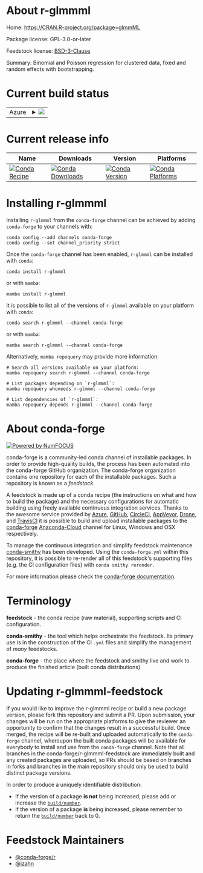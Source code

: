 About r-glmmml
==============

Home: https://CRAN.R-project.org/package=glmmML

Package license: GPL-3.0-or-later

Feedstock license: [BSD-3-Clause](https://github.com/conda-forge/r-glmmml-feedstock/blob/main/LICENSE.txt)

Summary: Binomial and Poisson regression for clustered data, fixed and random effects with bootstrapping.

Current build status
====================


<table>
    
  <tr>
    <td>Azure</td>
    <td>
      <details>
        <summary>
          <a href="https://dev.azure.com/conda-forge/feedstock-builds/_build/latest?definitionId=14767&branchName=main">
            <img src="https://dev.azure.com/conda-forge/feedstock-builds/_apis/build/status/r-glmmml-feedstock?branchName=main">
          </a>
        </summary>
        <table>
          <thead><tr><th>Variant</th><th>Status</th></tr></thead>
          <tbody><tr>
              <td>linux_64_r_base4.0</td>
              <td>
                <a href="https://dev.azure.com/conda-forge/feedstock-builds/_build/latest?definitionId=14767&branchName=main">
                  <img src="https://dev.azure.com/conda-forge/feedstock-builds/_apis/build/status/r-glmmml-feedstock?branchName=main&jobName=linux&configuration=linux_64_r_base4.0" alt="variant">
                </a>
              </td>
            </tr><tr>
              <td>linux_64_r_base4.1</td>
              <td>
                <a href="https://dev.azure.com/conda-forge/feedstock-builds/_build/latest?definitionId=14767&branchName=main">
                  <img src="https://dev.azure.com/conda-forge/feedstock-builds/_apis/build/status/r-glmmml-feedstock?branchName=main&jobName=linux&configuration=linux_64_r_base4.1" alt="variant">
                </a>
              </td>
            </tr><tr>
              <td>osx_64_r_base4.0</td>
              <td>
                <a href="https://dev.azure.com/conda-forge/feedstock-builds/_build/latest?definitionId=14767&branchName=main">
                  <img src="https://dev.azure.com/conda-forge/feedstock-builds/_apis/build/status/r-glmmml-feedstock?branchName=main&jobName=osx&configuration=osx_64_r_base4.0" alt="variant">
                </a>
              </td>
            </tr><tr>
              <td>osx_64_r_base4.1</td>
              <td>
                <a href="https://dev.azure.com/conda-forge/feedstock-builds/_build/latest?definitionId=14767&branchName=main">
                  <img src="https://dev.azure.com/conda-forge/feedstock-builds/_apis/build/status/r-glmmml-feedstock?branchName=main&jobName=osx&configuration=osx_64_r_base4.1" alt="variant">
                </a>
              </td>
            </tr><tr>
              <td>win_64_r_base4.0</td>
              <td>
                <a href="https://dev.azure.com/conda-forge/feedstock-builds/_build/latest?definitionId=14767&branchName=main">
                  <img src="https://dev.azure.com/conda-forge/feedstock-builds/_apis/build/status/r-glmmml-feedstock?branchName=main&jobName=win&configuration=win_64_r_base4.0" alt="variant">
                </a>
              </td>
            </tr><tr>
              <td>win_64_r_base4.1</td>
              <td>
                <a href="https://dev.azure.com/conda-forge/feedstock-builds/_build/latest?definitionId=14767&branchName=main">
                  <img src="https://dev.azure.com/conda-forge/feedstock-builds/_apis/build/status/r-glmmml-feedstock?branchName=main&jobName=win&configuration=win_64_r_base4.1" alt="variant">
                </a>
              </td>
            </tr>
          </tbody>
        </table>
      </details>
    </td>
  </tr>
</table>

Current release info
====================

| Name | Downloads | Version | Platforms |
| --- | --- | --- | --- |
| [![Conda Recipe](https://img.shields.io/badge/recipe-r--glmmml-green.svg)](https://anaconda.org/conda-forge/r-glmmml) | [![Conda Downloads](https://img.shields.io/conda/dn/conda-forge/r-glmmml.svg)](https://anaconda.org/conda-forge/r-glmmml) | [![Conda Version](https://img.shields.io/conda/vn/conda-forge/r-glmmml.svg)](https://anaconda.org/conda-forge/r-glmmml) | [![Conda Platforms](https://img.shields.io/conda/pn/conda-forge/r-glmmml.svg)](https://anaconda.org/conda-forge/r-glmmml) |

Installing r-glmmml
===================

Installing `r-glmmml` from the `conda-forge` channel can be achieved by adding `conda-forge` to your channels with:

```
conda config --add channels conda-forge
conda config --set channel_priority strict
```

Once the `conda-forge` channel has been enabled, `r-glmmml` can be installed with `conda`:

```
conda install r-glmmml
```

or with `mamba`:

```
mamba install r-glmmml
```

It is possible to list all of the versions of `r-glmmml` available on your platform with `conda`:

```
conda search r-glmmml --channel conda-forge
```

or with `mamba`:

```
mamba search r-glmmml --channel conda-forge
```

Alternatively, `mamba repoquery` may provide more information:

```
# Search all versions available on your platform:
mamba repoquery search r-glmmml --channel conda-forge

# List packages depending on `r-glmmml`:
mamba repoquery whoneeds r-glmmml --channel conda-forge

# List dependencies of `r-glmmml`:
mamba repoquery depends r-glmmml --channel conda-forge
```


About conda-forge
=================

[![Powered by
NumFOCUS](https://img.shields.io/badge/powered%20by-NumFOCUS-orange.svg?style=flat&colorA=E1523D&colorB=007D8A)](https://numfocus.org)

conda-forge is a community-led conda channel of installable packages.
In order to provide high-quality builds, the process has been automated into the
conda-forge GitHub organization. The conda-forge organization contains one repository
for each of the installable packages. Such a repository is known as a *feedstock*.

A feedstock is made up of a conda recipe (the instructions on what and how to build
the package) and the necessary configurations for automatic building using freely
available continuous integration services. Thanks to the awesome service provided by
[Azure](https://azure.microsoft.com/en-us/services/devops/), [GitHub](https://github.com/),
[CircleCI](https://circleci.com/), [AppVeyor](https://www.appveyor.com/),
[Drone](https://cloud.drone.io/welcome), and [TravisCI](https://travis-ci.com/)
it is possible to build and upload installable packages to the
[conda-forge](https://anaconda.org/conda-forge) [Anaconda-Cloud](https://anaconda.org/)
channel for Linux, Windows and OSX respectively.

To manage the continuous integration and simplify feedstock maintenance
[conda-smithy](https://github.com/conda-forge/conda-smithy) has been developed.
Using the ``conda-forge.yml`` within this repository, it is possible to re-render all of
this feedstock's supporting files (e.g. the CI configuration files) with ``conda smithy rerender``.

For more information please check the [conda-forge documentation](https://conda-forge.org/docs/).

Terminology
===========

**feedstock** - the conda recipe (raw material), supporting scripts and CI configuration.

**conda-smithy** - the tool which helps orchestrate the feedstock.
                   Its primary use is in the construction of the CI ``.yml`` files
                   and simplify the management of *many* feedstocks.

**conda-forge** - the place where the feedstock and smithy live and work to
                  produce the finished article (built conda distributions)


Updating r-glmmml-feedstock
===========================

If you would like to improve the r-glmmml recipe or build a new
package version, please fork this repository and submit a PR. Upon submission,
your changes will be run on the appropriate platforms to give the reviewer an
opportunity to confirm that the changes result in a successful build. Once
merged, the recipe will be re-built and uploaded automatically to the
`conda-forge` channel, whereupon the built conda packages will be available for
everybody to install and use from the `conda-forge` channel.
Note that all branches in the conda-forge/r-glmmml-feedstock are
immediately built and any created packages are uploaded, so PRs should be based
on branches in forks and branches in the main repository should only be used to
build distinct package versions.

In order to produce a uniquely identifiable distribution:
 * If the version of a package **is not** being increased, please add or increase
   the [``build/number``](https://docs.conda.io/projects/conda-build/en/latest/resources/define-metadata.html#build-number-and-string).
 * If the version of a package **is** being increased, please remember to return
   the [``build/number``](https://docs.conda.io/projects/conda-build/en/latest/resources/define-metadata.html#build-number-and-string)
   back to 0.

Feedstock Maintainers
=====================

* [@conda-forge/r](https://github.com/conda-forge/r/)
* [@izahn](https://github.com/izahn/)

